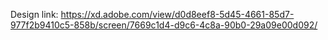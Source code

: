 Design link: https://xd.adobe.com/view/d0d8eef8-5d45-4661-85d7-977f2b9410c5-858b/screen/7669c1d4-d9c6-4c8a-90b0-29a09e00d092/
